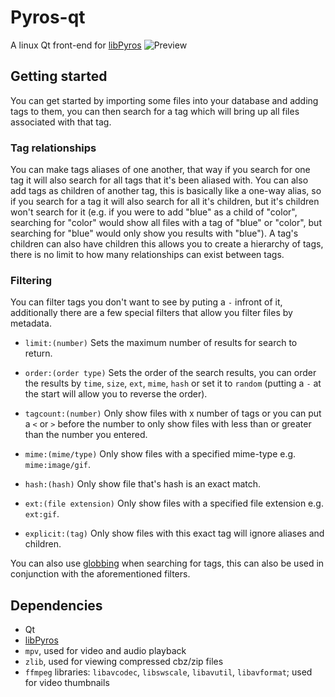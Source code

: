 # Pyros-qt
A linux Qt front-end for [libPyros]
![Preview](https://user-images.githubusercontent.com/73812529/98622807-f8a3ef80-22cf-11eb-9323-18f0830a3c6a.png)

## Getting started
You can get started by importing some files into your database and adding tags to them, you can then search for a tag which will bring up all files associated with that tag.

### Tag relationships
You can make tags aliases of one another, that way if you search for one tag it will also search for all tags that it's been aliased with. You can also add tags as children of another tag, this is basically like a one-way alias, so if you search for a tag it will also search for all it's children, but it's children won't search for it (e.g. if you were to add "blue" as a child of "color", searching for "color" would show all files with a tag of "blue" or "color", but searching for "blue" would only show you results with "blue"). A tag's children can also have children this allows you to create a hierarchy of tags, there is no limit to how many relationships can exist between tags.

### Filtering
You can filter tags you don't want to see by puting a `-` infront of it, additionally there are a few special filters that allow you filter files by metadata.

* `limit:(number)`
Sets the maximum number of results for search to return.

* `order:(order type)`
Sets the order of the search results, you can order the results by `time`, `size`, `ext`, `mime`, `hash` or set it to `random` (putting a `-` at the start will allow you to reverse the order).

* `tagcount:(number)`
Only show files with x number of tags or you can put a `<` or `>` before the number to only show files with less than or greater than the number you entered.

* `mime:(mime/type)`
Only show files with a specified mime-type e.g. `mime:image/gif`.

* `hash:(hash)`
Only show file that's hash is an exact match.

* `ext:(file extension)`
Only show files with a specified file extension e.g. `ext:gif`.

* `explicit:(tag)`
Only show files with this exact tag will ignore aliases and children.

You can also use [globbing] when searching for tags, this can also be used in conjunction with the aforementioned filters.

## Dependencies
* Qt
* [libPyros]
* `mpv`, used for video and audio playback
* `zlib`, used for viewing compressed cbz/zip files
* `ffmpeg` libraries: `libavcodec`, `libswscale`, `libavutil`, `libavformat`; used for video thumbnails

[libPyros]: https://github.com/saelz/libPyros
[globbing]: https://en.wikipedia.org/wiki/Glob_(programming)
